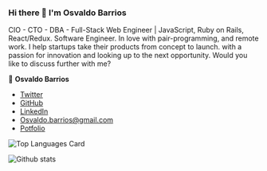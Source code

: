 ### Hi there 👋 I'm Osvaldo Barrios

<p> CIO - CTO - DBA - Full-Stack Web Engineer | JavaScript, Ruby on Rails, React/Redux. Software Engineer. In love with pair-programming, and remote work. I help startups take their products from concept to launch. with a passion for innovation and looking up to the next opportunity.  Would you like to discuss further with me? </p>

👤 **Osvaldo Barrios**

- [Twitter](https://twitter.com/OsvaldoBarrio20)
- [GitHub](https://github.com/OsvaldoBC)
- [LinkedIn](https://linkedin.com/in/osvaldo-barrios-data-science)
- [Osvaldo.barrios@gmail.com](osvaldo.barrios@gmail.com)
- [Potfolio](https://osvaldobc.github.io/portfolioOsvaldo/)

![Top Languages Card](https://github-readme-stats.vercel.app/api/top-langs/?username=OsvaldoBC&layout=compact)

![Github stats](https://github-readme-stats.vercel.app/api?username=OsvaldoBC&theme=default&show_icons=true&count_private=true)




<!--
**OsvaldoBC/OsvaldoBC** is a ✨ _special_ ✨ repository because its `README.md` (this file) appears on your GitHub profile.

Here are some ideas to get you started:

- 🔭 I’m currently working on ...
- 🌱 I’m currently learning ...
- 👯 I’m looking to collaborate on ...
- 🤔 I’m looking for help with ...
- 💬 Ask me about ...
- 📫 How to reach me: ...
- 😄 Pronouns: ...
- ⚡ Fun fact: ...
-->


